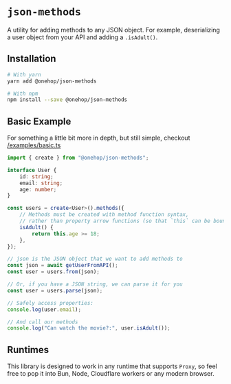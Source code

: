 # `json-methods`

A utility for adding methods to any JSON object. For example, deserializing a user object from your API and adding a `.isAdult()`.

## Installation

```bash
# With yarn
yarn add @onehop/json-methods

# With npm
npm install --save @onehop/json-methods
```

## Basic Example

For something a little bit more in depth, but still simple, checkout [/examples/basic.ts](/examples/basic.ts)

```ts
import { create } from "@onehop/json-methods";

interface User {
	id: string;
	email: string;
	age: number;
}

const users = create<User>().methods({
	// Methods must be created with method function syntax,
	// rather than property arrow functions (so that `this` can be bound)
	isAdult() {
		return this.age >= 18;
	},
});

// json is the JSON object that we want to add methods to
const json = await getUserFromAPI();
const user = users.from(json);

// Or, if you have a JSON string, we can parse it for you
const user = users.parse(json);

// Safely access properties:
console.log(user.email);

// And call our methods
console.log("Can watch the movie?:", user.isAdult());
```

## Runtimes

This library is designed to work in any runtime that supports `Proxy`, so feel free to pop it into Bun, Node, Cloudflare workers or any modern browser.
